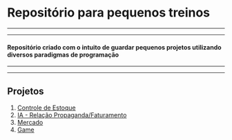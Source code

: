 # Repositório para pequenos treinos
_______________________________________________
_______________________________________________
#### Repositório criado com o intuito de guardar pequenos projetos utilizando diversos paradigmas de programação
_______________________________________________
_______________________________________________
## Projetos
1. [Controle de Estoque](https://github.com/BrazolaDotPy/pequenos_treinos/tree/master/1_controle_de_estoque)
2. [IA - Relação Propaganda/Faturamento](https://github.com/BrazolaDotPy/pequenos_treinos/tree/master/2_ia_relacao_propaganda_e_faturamento)
3. [Mercado](https://github.com/mikaelsonbraz/pequenos_treinos/tree/master/3_mercado)
4. [Game](https://github.com/mikaelsonbraz/pequenos_treinos/tree/master/4_game)
